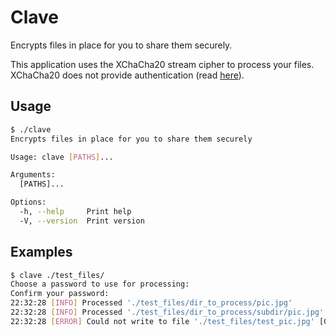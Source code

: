 # Clave

Encrypts files in place for you to share them securely.

This application uses the XChaCha20 stream cipher to process your files. XChaCha20 does not provide authentication (read [here](https://en.wikipedia.org/wiki/Authenticated_encryption)).

## Usage

``` bash
$ ./clave
Encrypts files in place for you to share them securely

Usage: clave [PATHS]...

Arguments:
  [PATHS]...

Options:
  -h, --help     Print help
  -V, --version  Print version
```

## Examples

``` bash
$ clave ./test_files/
Choose a password to use for processing:
Confirm your password:
22:32:28 [INFO] Processed './test_files/dir_to_process/pic.jpg'
22:32:28 [INFO] Processed './test_files/dir_to_process/subdir/pic.jpg'
22:32:28 [ERROR] Could not write to file './test_files/test_pic.jpg' [0 bytes written]: Permission denied (os error 13)
```
